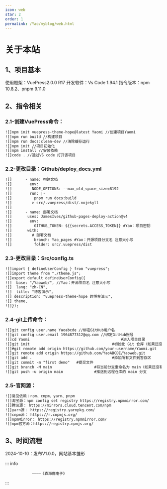 ```yaml
---
icon: web
star: 2
order: 1
permalink: /Yao/myblog/web.html
---
```


# 关于本站

## 1、项目基本
使用框架：VuePress2.0.0 R17
开发软件：Vs Code 1.94.1
指令版本：npm 10.8.2、pnpm 9.11.0

## 2、指令相关

### 2.1-创建VuePress命令：
```markdown
![]npm init vuepress-theme-hope@latest Yaomi //创建项目Yaomi
![]npm run build //构建项目
![]npm run docs:clean-dev //清除缓存运行
![]npm init //项目初始化
![]npm install //安装依赖
![]code . //通过VS code 打开该项目
```

### 2.2-更改目录：Github/deploy_docs.yml
```markdown
![]      - name: 构建文档
![]        env:
![]         NODE_OPTIONS: --max_old_space_size=8192
![]        run: |-
![]          pnpm run docs:build
![]         > src/.vuepress/dist/.nojekyll
![]
![]      - name: 部署文档
![]       uses: JamesIves/github-pages-deploy-action@v4
![]        env:
![]          GITHUB_TOKEN: ${{secrets.ACCESS_TOKEN}} #Yao：项目密钥
![]       with:
![]         # 部署文档
![]          branch: Yao_pages #Yao：开源项目分支名 注意大小写
![]          folder: src/.vuepress/dist
```

### 2.3-更改目录：Src/config.ts
```markdown
![]import { defineUserConfig } from "vuepress";
![]import theme from "./theme.js";
![]export default defineUserConfig({
![]  base: "/Yaoweb/", //Yao：开源项目名 注意大小写
![]  lang: "zh-CN",
![]  title: "博客演示",
![] description: "vuepress-theme-hope 的博客演示",
![] theme,
![]});
```

### 2.4-git上传命令：
```markdown
![]git config user.name Yaoabcde //绑定GitHub用户名
![]git config user.email 1964877312@qq.com //绑定GitHub账号
![]cd Yaomi  										#进入项目目录
![]git init       								#初始化 Git 仓库（如果还没有）
![]#git remote add origin https://github.com/your-username/Yaomi.git  	#添加远程仓库
![]git remote add origin https://github.com/YaoABCDE/Yaoweb.git 				#个人远程仓库
![]git add .      								#添加所有文件到暂存区
![]git commit -m "first demo"  	#提交文件
![]git branch -M main  					#将当前分支重命名为 main（如果还没有命名为 main）
![]git push -u origin main  			#推送到远程仓库的 main 分支
```

### 2.5-官网源：
```markdown
![]常见依赖：npm、cnpm、yarn、pnpm
![]淘宝源：npm config set registry https://registry.npmmirror.com/
![]腾讯源： https://mirrors.cloud.tencent.com/npm
![]yarn源： https://registry.yarnpkg.com/
![]cnpm源： https://r.cnpmjs.org/
![]npmMirror： https://registry.npmmirror.com/
![]npm官方源：https://registry.npmjs.org/
```

## 3、时间流程
2024-10-10：发布V1.0.0，网站基本雏形

::: info

                ————《森海鹿电子》

:::
